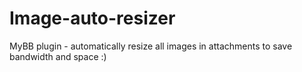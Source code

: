 # Image-auto-resizer
MyBB plugin - automatically resize all images in attachments to save bandwidth and space :)
